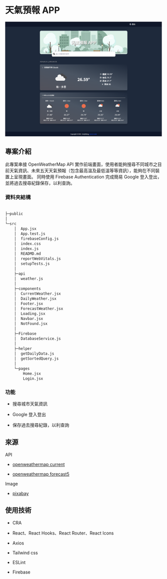 # 天氣預報 APP

![Image](/public/README-Banner.png)

## 專案介紹

此專案串接 OpenWeatherMap API 實作前端畫面，使用者能夠搜尋不同城市之目前天氣資訊、未來五天天氣預報（包含最高溫及最低溫等等資訊），能夠在不同裝置上呈現畫面。
同時使用 Firebase Authentication 完成簡易 Google 登入登出，並將過去搜尋紀錄保存，以利查詢。

### 資料夾結構

```
       
├─public    
│
└─src
    │  App.jsx
    │  App.test.js
    │  firebaseConfig.js
    │  index.css
    │  index.js
    │  READMD.md
    │  reportWebVitals.js
    │  setupTests.js
    │
    ├─api
    │  weather.js
    │      
    ├─components
    │  CurrentWeather.jsx
    │  DailyWeather.jsx
    │  Footer.jsx
    │  ForecastWeather.jsx
    │  Loading.jsx
    │  Navbar.jsx
    │  NotFound.jsx
    │      
    ├─Firebase
    │  DatabaseService.js
    │
    ├─helper
    │  getDailyData.js
    │  getSortedQuery.js
    │      
    └─pages
        Home.jsx
        Login.jsx
```

### 功能

* 搜尋城市天氣資訊

* Google 登入登出

* 保存過去搜尋紀錄，以利查詢

## 來源

API

* [openweathermap current](https://openweathermap.org/current)

* [openweathermap forecast5](https://openweathermap.org/forecast5)

Image

* [pixabay](https://pixabay.com/)

## 使用技術

* CRA

* React、React Hooks、React Router、React Icons

* Axios

* Tailwind css

* ESLint

* Firebase
